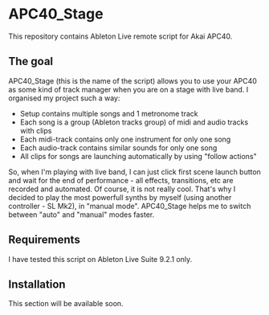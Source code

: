 # APC40_Stage
This repository contains Ableton Live remote script for Akai APC40.
## The goal
APC40_Stage (this is the name of the script) allows you to use your APC40 as some kind of track manager when you are on a stage with live band. I organised my project such a way:
 + Setup contains multiple songs and 1 metronome track
 + Each song is a group (Ableton tracks group) of midi and audio tracks with clips
 + Each midi-track contains only one instrument for only one song
 + Each audio-track contains similar sounds for only one song
 + All clips for songs are launching automatically by using "follow actions"

So, when I'm playing with live band, I can just click first scene launch button and wait for the end of performance - all effects, transitions, etc are recorded and automated. Of course, it is not really cool. That's why I decided to play the most powerfull synths by myself (using another controller - SL Mk2), in "manual mode". APC40_Stage helps me to switch between "auto" and "manual" modes faster.

## Requirements

I have tested this script on Ableton Live Suite 9.2.1 only.

## Installation

This section will be available soon.
